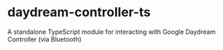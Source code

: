 # daydream-controller-ts
A standalone TypeScript module for interacting with Google Daydream Controller (via Bluetooth)
